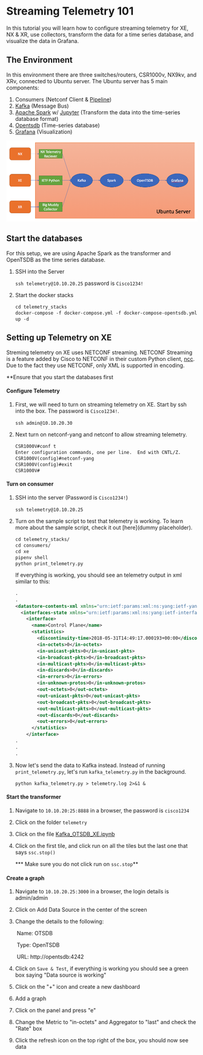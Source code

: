# Streaming Telemetry 101

In this tutorial you will learn how to configure streaming telemetry for XE, NX & XR, use collectors, transform the data for a time series database, and visualize the data in Grafana.

## The Environment

In this environment there are three switches/routers, CSR1000v, NX9kv, and XRv, connected to Ubuntu server. The Ubuntu server has 5 main components:

1. Consumers (Netconf Client & [Pipeline](https://github.com/cisco/bigmuddy-network-telemetry-pipeline))
2. [Kafka](https://kafka.apache.org/) (Message Bus)
3. [Apache Spark](https://spark.apache.org/streaming/) w/ [Jupyter](http://jupyter.org/) (Transform the data into the time-series database format)
4. [Opentsdb](http://opentsdb.net/) (Time-series database)
5. [Grafana](https://grafana.com/) (Visualization)

![environment](environment.png)



## Start the databases

For this setup, we are using Apache Spark as the transformer and OpenTSDB as the time series database. 

1. SSH into the Server

   `ssh telemetry@10.10.20.25` password is `Cisco1234!`

2. Start the docker stacks

   ```
   cd telemetry_stacks
   docker-compose -f docker-compose.yml -f docker-compose-opentsdb.yml up -d
   ```

   

## Setting up Telemetry on XE

Streming telemetry on XE uses NETCONF streaming. NETCONF Streaming is a feature added by Cisco to NETCONF in their custom Python client, [ncc](https://github.com/CiscoDevNet/ncc). Due to the fact they use NETCONF, only XML is supported in encoding.  

**Ensure that you start the databases first

#### Configure Telemetry

1. First, we will need to turn on streaming telemetry on XE. Start by ssh into the box. The password is `Cisco1234!`.

   `ssh admin@10.10.20.30`

2. Next turn on netconf-yang and netconf to allow streaming telemetry.

   ```
   CSR1000V#conf t
   Enter configuration commands, one per line.  End with CNTL/Z.
   CSR1000V(config)#netconf-yang
   CSR1000V(config)#exit
   CSR1000V#
   ```

#### Turn on consumer

1. SSH into the server (Password is `Cisco1234!`)

   `ssh telemetry@10.10.20.25`

2. Turn on the sample script to test that telemetry is working. To learn more about the sample script, check it out [here](dummy placeholder).

   ```shell
   cd telemetry_stacks/
   cd consumers/
   cd xe
   pipenv shell
   python print_telemetry.py
   ```

   If everything is working, you should see an telemetry output in xml similar to this:

   ```xml
   .
   .
   <datastore-contents-xml xmlns="urn:ietf:params:xml:ns:yang:ietf-yang-push">
     <interfaces-state xmlns="urn:ietf:params:xml:ns:yang:ietf-interfaces">
       <interface>
         <name>Control Plane</name>
         <statistics>
           <discontinuity-time>2018-05-31T14:49:17.000193+00:00</discontinuity-time>
           <in-octets>0</in-octets>
           <in-unicast-pkts>0</in-unicast-pkts>
           <in-broadcast-pkts>0</in-broadcast-pkts>
           <in-multicast-pkts>0</in-multicast-pkts>
           <in-discards>0</in-discards>
           <in-errors>0</in-errors>
           <in-unknown-protos>0</in-unknown-protos>
           <out-octets>0</out-octets>
           <out-unicast-pkts>0</out-unicast-pkts>
           <out-broadcast-pkts>0</out-broadcast-pkts>
           <out-multicast-pkts>0</out-multicast-pkts>
           <out-discards>0</out-discards>
           <out-errors>0</out-errors>
         </statistics>
       </interface>
   .
   .
   .
   ```

   

3. Now let's send the data to Kafka instead. Instead of running `print_telemetry.py`, let's run `kafka_telemetry.py` in the background. 

   ```shell
   python kafka_telemetry.py > telemetry.log 2>&1 &
   ```

   

#### Start the transformer

1. Navigate to `10.10.20:25:8888` in a browser, the password is `cisco1234`

2. Click on the folder `telemetry`

3. Click on the file [Kafka_OTSDB_XE.ipynb](http://10.10.20.25:8888/notebooks/telemetry/Kafka_OTSDB_XE.ipynb)

4. Click on the first tile, and click run on all the tiles but the last one that says `ssc.stop()`

   *** Make sure you do not click run on `ssc.stop`**

#### Create a graph

1. Navigate to `10.10.20.25:3000` in a browser, the login details is admin/admin

2. Click on Add Data Source in the center of the screen

3. Change the details to the following:

   ​	Name: OTSDB

   ​	Type: OpenTSDB

   ​	URL:  http://opentsdb:4242

4. Click on `Save & Test`, if everything is working you should see a green box saying "Data source is working"

5. Click on the "+" icon and create a new dashboard

6. Add a graph

7. Click on the panel and press "e"

8. Change the Metric to "in-octets" and Aggregator to "last" and check the "Rate" box

9. Click the refresh icon on the top right of the box, you should now see data
